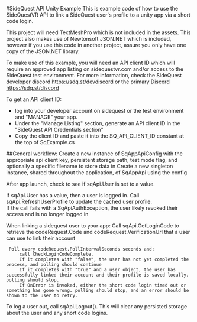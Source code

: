 #SideQuest API Unity Example
This is example code of how to use the SideQuestVR API to link a SideQuest user's profile to a unity app via a short code login.

This project will need TextMeshPro which is not included in the assets.
This project also makes use of Newtonsoft JSON.NET which is included, however if you use this code in another project, assure you only have one copy of the JSON.NET library.

To make use of this example, you will need an API client ID which will require an approved app listing on sidequestvr.com and/or access to the SideQuest test environment.
For more information, check the SideQuest developer discord https://sdq.st/devdiscord or the primary Discord https://sdq.st/discord

To get an API client ID:
* log into your developer account on sidequest or the test environment and "MANAGE" your app.
* Under the "Manage Listing" section, generate an API client ID in the "SideQuest API Credentials section"
* Copy the client ID and paste it into the SQ_API_CLIENT_ID constant at the top of SqExample.cs

##General workflow:
Create a new instance of SqAppApiConfig with the appropriate api client key, persistent storage path, test mode flag, and optionally a specific filename to store data in
Create a new singleton instance, shared throughout the application, of SqAppApi using the config

After app launch, check to see if sqApi.User is set to a value.

 If sqApi.User has a value, then a user is logged in.
     Call sqApi.RefreshUserProfile to update the cached user profile.  
     If the call fails with a SqApiAuthException, the user likely revoked their access and is no longer logged in
     
When linking a sidequest user to your app:
     Call sqApi.GetLoginCode to retrieve the codeRequest.Code and codeRequest.VerificationUrl that a user can use to link their account
     
     Poll every codeRequest.PollIntervalSeconds seconds and:
         call CheckLoginCodeComplete.
         If it completes with "false", the user has not yet completed the process, and polling should continue
         If it completes with "true" and a user object, the user has successfully linked their account and their profile is saved locally.  polling should stop.
         If OnError is invoked, either the short code login timed out or something has gone wrong. polling should stop, and an error should be shown to the user to retry.

To log a user out, call sqApi.Logout().  This will clear any persisted storage about the user and any short code logins.
